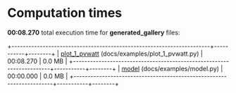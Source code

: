 

# Computation times

**00:08.270** total execution time for **generated_gallery** files:

+----------------------------------------------------------------------+-----------+--------+
| [plot_1_pvwatt](./plot_1_pvwatt.md) (docs/examples/plot_1_pvwatt.py) | 00:08.270 | 0.0 MB |
+----------------------------------------------------------------------+-----------+--------+
| [model](./model.md) (docs/examples/model.py)                         | 00:00.000 | 0.0 MB |
+----------------------------------------------------------------------+-----------+--------+
